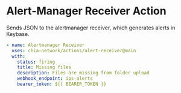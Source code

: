 # Alert-Manager Receiver Action

Sends JSON to the alertmanager receiver, which generates alerts in Keybase.

```yaml
- name: Alertmanager Receiver
  uses: chia-network/actions/alert-receiver@main
  with:
    status: firing
    title: Missing files
    description: Files are missing from folder upload
    webhook_endpoint: ips-alerts
    bearer_token: ${{ BEARER_TOKEN }}
```
